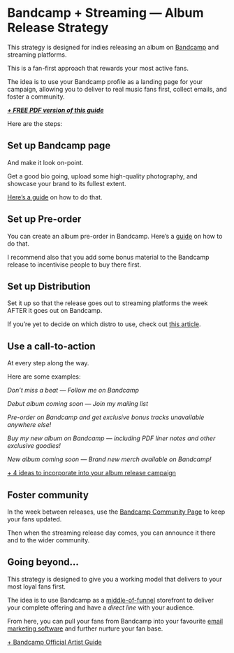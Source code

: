 # Bandcamp + Streaming — Album Release Strategy



This strategy is designed for indies releasing an album on [Bandcamp](https://bandcamp.com/) and streaming platforms.

This is a fan-first approach that rewards your most active fans.

The idea is to use your Bandcamp profile as a landing page for your campaign, allowing you to deliver to real music fans first, collect emails, and foster a community.

[***+ FREE PDF version of this guide***](https://unlockyoursound.com/free/)

Here are the steps:

Set up Bandcamp page
--------------------

And make it look on-point.

Get a good bio going, upload some high-quality photography, and showcase your brand to its fullest extent.

[Here’s a guide](https://unlockyoursound.com/format-bandcamp-page/) on how to do that.

Set up Pre-order
----------------

You can create an album pre-order in Bandcamp. Here’s a [guide](https://get.bandcamp.help/hc/en-us/articles/360007902473-How-do-I-set-up-a-pre-order-) on how to do that.

I recommend also that you add some bonus material to the Bandcamp release to incentivise people to buy there first.

Set up Distribution
-------------------

Set it up so that the release goes out to streaming platforms the week AFTER it goes out on Bandcamp.

If you’re yet to decide on which distro to use, check out [this article](https://aristake.com/digital-distribution-comparison).

Use a call-to-action
--------------------

At every step along the way.

Here are some examples:

*Don’t miss a beat — Follow me on Bandcamp*

*Debut album coming soon — Join my mailing list*

*Pre-order on Bandcamp and get exclusive bonus tracks unavailable anywhere else!*

*Buy my new album on Bandcamp — including PDF liner notes and other exclusive goodies!*

*New album coming soon — Brand new merch available on Bandcamp!*

[+ 4 ideas to incorporate into your album release campaign](https://unlockyoursound.com/album-release-ideas/)

Foster community
----------------

In the week between releases, use the [Bandcamp Community Page](https://www.mrstej.co.uk/the-bandcamp-dashboard-community-tab/) to keep your fans updated.

Then when the streaming release day comes, you can announce it there and to the wider community.

Going beyond…
-------------

This strategy is designed to give you a working model that delivers to your most loyal fans first.

The idea is to use Bandcamp as a [middle-of-funnel](https://unlockyoursound.com/marketing-funnels/) storefront to deliver your complete offering and have a *direct line* with your audience.

From here, you can pull your fans from Bandcamp into your favourite [email marketing software](https://unlockyoursound.com/email-marketing-music/) and further nurture your fan base.

[+ Bandcamp Official Artist Guide](https://bandcamp.com/guide)

